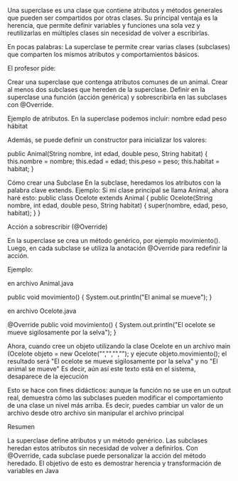Una superclase es una clase que contiene atributos y métodos generales que pueden ser compartidos por otras clases.
Su principal ventaja es la herencia, que permite definir variables y funciones una sola vez y reutilizarlas en múltiples clases sin necesidad de volver a escribirlas.

En pocas palabras:
La superclase te permite crear varias clases (subclases) que comparten los mismos atributos y comportamientos básicos.

El profesor pide:

Crear una superclase que contenga atributos comunes de un animal.
Crear al menos dos subclases que hereden de la superclase.
Definir en la superclase una función (acción genérica) y sobrescribirla en las subclases con @Override.

Ejemplo de atributos. En la superclase podemos incluir:
nombre
edad
peso
hábitat

Además, se puede definir un constructor para inicializar los valores:

public Animal(String nombre, int edad, double peso, String habitat) {
    this.nombre = nombre;
    this.edad = edad;
    this.peso = peso;
    this.habitat = habitat;
}

Cómo crear una Subclase
En la subclase, heredamos los atributos con la palabra clave extends.
Ejemplo: Si mi clase principal se llama Animal, ahora haré esto:
public class Ocelote extends Animal {
    public Ocelote(String nombre, int edad, double peso, String habitat) {
        super(nombre, edad, peso, habitat);
    }
}

Acción a sobrescribir (@Override)

En la superclase se crea un método genérico, por ejemplo movimiento().
Luego, en cada subclase se utiliza la anotación @Override para redefinir la acción.

Ejemplo:

en archivo Animal.java

public void movimiento() {
  System.out.println("El animal se mueve");
}

en archivo Ocelote.java

@Override
public void movimiento() {
    System.out.println("El ocelote se mueve sigilosamente por la selva");
}

Ahora, cuando cree un objeto utilizando la clase Ocelote en un archivo main (Ocelote objeto = new Ocelote("","","",""); y ejecute objeto.movimiento();
el resultado será 
"El ocelote se mueve sigilosamente por la selva"
y no
"El animal se mueve"
Es decir, aún así este texto está en el sistema, desaparece de la ejecución

Esto se hace con fines didácticos: aunque la función no se use en un output real, demuestra cómo las subclases pueden modificar el comportamiento de una clase un nivel más arriba. Es decir, puedes cambiar un valor
de un archivo desde otro archivo sin manipular el archivo principal

Resumen

La superclase define atributos y un método genérico.
Las subclases heredan estos atributos sin necesidad de volver a definirlos.
Con @Override, cada subclase puede personalizar la acción del método heredado.
El objetivo de esto es demostrar herencia y transformación de variables en Java
